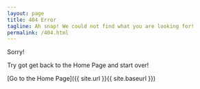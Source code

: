 ```yaml
---
layout: page
title: 404 Error
tagline: Ah snap! We could not find what you are looking for!
permalink: /404.html
---
```


Sorry!

Try got get back to the Home Page and start over!


[Go to the Home Page]({{ site.url }}{{ site.baseurl }})
